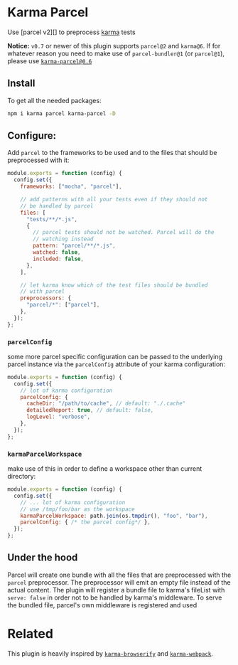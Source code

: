 # Karma Parcel

Use [parcel v2][] to preprocess [karma][] tests

**Notice:** `v0.7` or newer of this plugin supports `parcel@2` and `karma@6`. If for whatever
reason you need to make use of `parcel-bundler@1` (or `parcel@1`), please use [`karma-parcel@0.6`](https://www.npmjs.com/package/karma-parcel/v/0.6.1)

## Install

To get all the needed packages:

```bash
npm i karma parcel karma-parcel -D
```

## Configure:

Add `parcel` to the frameworks to be used and to the files that should be preprocessed with it:

```js
module.exports = function (config) {
  config.set({
    frameworks: ["mocha", "parcel"],

    // add patterns with all your tests even if they should not
    // be handled by parcel
    files: [
      "tests/**/*.js",
      {
        // parcel tests should not be watched. Parcel will do the
        // watching instead
        pattern: "parcel/**/*.js",
        watched: false,
        included: false,
      },
    ],

    // let karma know which of the test files should be bundled
    // with parcel
    preprocessors: {
      "parcel/*": ["parcel"],
    },
  });
};
```

### `parcelConfig`

some more parcel specific configuration can be passed to the underlying parcel
instance via the `parcelConfig` attribute of your karma configuration:

```js
module.exports = function (config) {
  config.set({
    // lot of karma configuration
    parcelConfig: {
      cacheDir: "/path/to/cache", // default: "./.cache"
      detailedReport: true, // default: false,
      logLevel: "verbose",
    },
  });
};
```

### `karmaParcelWorkspace`

make use of this in order to define a workspace other than current directory:

```js
module.exports = function (config) {
  config.set({
    // ... lot of karma configuration
    // use /tmp/foo/bar as the workspace
    karmaParcelWorkspace: path.join(os.tmpdir(), "foo", "bar"),
    parcelConfig: { /* the parcel config*/ },
  });
};
```

## Under the hood

Parcel will create one bundle with all the files that are preprocessed with
the `parcel` preprocessor. The preprocessor will emit an empty file instead of
the actual content. The plugin will register a bundle file to karma's
fileList with `serve: false` in order not to be handled by karma's middleware.
To serve the bundled file, parcel's own middleware is registered and used

# Related

This plugin is heavily inspired by [`karma-browserify`][karma-browserify] and
[`karma-webpack`][karma-webpack].

[parcel]: https://parceljs.org/
[karma]: https://karma-runner.github.io
[karma-browserify]: https://github.com/nikku/karma-browserify
[karma-webpack]: https://github.com/webpack-contrib/karma-webpack
